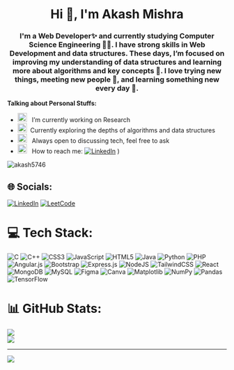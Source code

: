 <h1 align="center">Hi 👋, I'm Akash Mishra</h1>
<h3 align="center">I'm a Web Developer✨ and currently studying Computer Science Engineering 🧑‍💻. I have strong skills in Web Development and data structures. These days, I’m focused on improving my understanding of data structures and learning more about algorithms and key concepts 🧠. I love trying new things, meeting new people 🐸, and learning something new every day 🤩.</h3>
  
**Talking about Personal Stuffs:**

- <img src="https://github.com/Gapur/Gapur/blob/main/assets/developer.gif?raw=true" width="21" />&nbsp;&nbsp; I’m currently working on Research 
- <img src="https://github.com/Gapur/Gapur/blob/main/assets/lightning.gif?raw=true" width="21" />&nbsp;&nbsp;Currently exploring the depths of algorithms and data structures
- <img src="https://github.com/Gapur/Gapur/blob/main/assets/message.gif?raw=true" width="21" />&nbsp;&nbsp; Always open to discussing tech, feel free to ask 
- <img src="https://github.com/Gapur/Gapur/blob/main/assets/letterbox.gif?raw=true" width="21" />&nbsp;&nbsp; How to reach me: 
  [![LinkedIn](https://img.shields.io/badge/LinkedIn-%230077B5.svg?logo=linkedin&logoColor=white)](https://linkedin.com/in/akash-mishra-3a8339231) )

<p align="left"> <img src="https://komarev.com/ghpvc/?username=akash5746&label=Profile%20views&color=0e75b6&style=flat" alt="akash5746" /> </p>

## 🌐 Socials:
[![LinkedIn](https://img.shields.io/badge/LinkedIn-%230077B5.svg?logo=linkedin&logoColor=white)](https://linkedin.com/in/akash-mishra-3a8339231) 
[![LeetCode](https://img.shields.io/badge/LeetCode-%23FFA116.svg?logo=leetcode&logoColor=white)](https://leetcode.com/u/akashmi5746/)

# 💻 Tech Stack:
![C](https://img.shields.io/badge/c-%2300599C.svg?style=for-the-badge&logo=c&logoColor=white) ![C++](https://img.shields.io/badge/c++-%2300599C.svg?style=for-the-badge&logo=c%2B%2B&logoColor=white) ![CSS3](https://img.shields.io/badge/css3-%231572B6.svg?style=for-the-badge&logo=css3&logoColor=white) ![JavaScript](https://img.shields.io/badge/javascript-%23323330.svg?style=for-the-badge&logo=javascript&logoColor=%23F7DF1E) ![HTML5](https://img.shields.io/badge/html5-%23E34F26.svg?style=for-the-badge&logo=html5&logoColor=white) ![Java](https://img.shields.io/badge/java-%23ED8B00.svg?style=for-the-badge&logo=openjdk&logoColor=white) ![Python](https://img.shields.io/badge/python-3670A0?style=for-the-badge&logo=python&logoColor=ffdd54) ![PHP](https://img.shields.io/badge/php-%23777BB4.svg?style=for-the-badge&logo=php&logoColor=white) ![Angular.js](https://img.shields.io/badge/angular.js-%23E23237.svg?style=for-the-badge&logo=angularjs&logoColor=white) ![Bootstrap](https://img.shields.io/badge/bootstrap-%238511FA.svg?style=for-the-badge&logo=bootstrap&logoColor=white) ![Express.js](https://img.shields.io/badge/express.js-%23404d59.svg?style=for-the-badge&logo=express&logoColor=%2361DAFB) ![NodeJS](https://img.shields.io/badge/node.js-6DA55F?style=for-the-badge&logo=node.js&logoColor=white) ![TailwindCSS](https://img.shields.io/badge/tailwindcss-%2338B2AC.svg?style=for-the-badge&logo=tailwind-css&logoColor=white) ![React](https://img.shields.io/badge/react-%2320232a.svg?style=for-the-badge&logo=react&logoColor=%2361DAFB) ![MongoDB](https://img.shields.io/badge/MongoDB-%234ea94b.svg?style=for-the-badge&logo=mongodb&logoColor=white) ![MySQL](https://img.shields.io/badge/mysql-4479A1.svg?style=for-the-badge&logo=mysql&logoColor=white) ![Figma](https://img.shields.io/badge/figma-%23F24E1E.svg?style=for-the-badge&logo=figma&logoColor=white) ![Canva](https://img.shields.io/badge/Canva-%2300C4CC.svg?style=for-the-badge&logo=Canva&logoColor=white) ![Matplotlib](https://img.shields.io/badge/Matplotlib-%23ffffff.svg?style=for-the-badge&logo=Matplotlib&logoColor=black) ![NumPy](https://img.shields.io/badge/numpy-%23013243.svg?style=for-the-badge&logo=numpy&logoColor=white) ![Pandas](https://img.shields.io/badge/pandas-%23150458.svg?style=for-the-badge&logo=pandas&logoColor=white) ![TensorFlow](https://img.shields.io/badge/TensorFlow-%23FF6F00.svg?style=for-the-badge&logo=TensorFlow&logoColor=white)
# 📊 GitHub Stats:
![](https://github-readme-stats.vercel.app/api?username=akash5746&theme=dark&hide_border=false&include_all_commits=false&count_private=false)<br/>
![](https://github-readme-streak-stats.herokuapp.com/?user=akash5746&theme=dark&hide_border=false)<br/>
<!--
![Top Languages](https://github-readme-stats.vercel.app/api/top-langs/?username=akash5746&theme=dark&hide_border=false&include_all_commits=false&count_private=false&layout=compact)
-->


---
[![](https://visitcount.itsvg.in/api?id=akash5746&icon=0&color=0)](https://visitcount.itsvg.in)

<!-- Proudly created with GPRM ( https://gprm.itsvg.in ) -->
